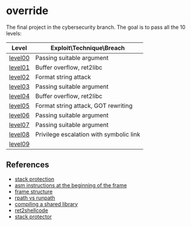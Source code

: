 # override

The final project in the cybersecurity branch.
The goal is to pass all the 10 levels:

| Level | Exploit\Technique\Breach |
| ----- | ------- |
| [level00](/level00/walkthrough.md) | Passing suitable argument |
| [level01](/level01/walkthrough.md) | Buffer overflow, ret2libc |
| [level02](/level02/walkthrough.md) | Format string attack |
| [level03](/level03/walkthrough.md) | Passing suitable argument |
| [level04](/level04/walkthrough.md) | Buffer overflow, ret2libc |
| [level05](/level05/walkthrough.md) | Format string attack, GOT rewriting |
| [level06](/level06/walkthrough.md) | Passing suitable argument |
| [level07](/level07/walkthrough.md) | Passing suitable argument |
| [level08](/level08/walkthrough.md) | Privilege escalation with symbolic link |
| [level09](/level09/walkthrough.md) |  |

## References
- [stack protection](https://developers.redhat.com/articles/2022/06/02/use-compiler-flags-stack-protection-gcc-and-clang#control_flow_integrity)
- [asm instructions at the beginning of the frame](https://reverseengineering.stackexchange.com/questions/15173/what-is-the-purpose-of-these-instructions-before-the-main-preamble)
- [frame structure](https://reverseengineering.stackexchange.com/questions/14880/basic-reversing-question-about-local-variable/14883#14883)
- [rpath vs runpath](https://medium.com/obscure-system/rpath-vs-runpath-883029b17c45)
- [compiling a shared library](https://amir.rachum.com/blog/2016/09/17/shared-libraries/#compiling-a-shared-library)
- [ret2shellcode](https://wiki.bi0s.in/pwning/stack-overflow/return-to-shellcode/)
- [stack protector](https://mudongliang.github.io/2016/05/24/stack-protector.html)
